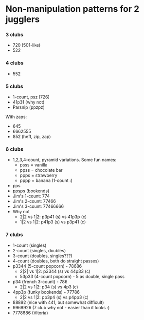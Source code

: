 # Non-manipulation patterns for 2 jugglers

### 3 clubs

- 720 (501-like)
- 522

### 4 clubs

- 552

### 5 clubs

- 1-count, psz (726)
- 41p31 (why not)
- Parsnip (ppzpz)

With zaps:
- 645
- 6662555
- 852 (heff, zip, zap)

### 6 clubs

- 1,2,3,4-count, pyramid variations. Some fun names:
  - psss = vanilla
  - ppss = chocolate bar
  - ppps = strawberry
  - pppp = banana (1-count :)
- pps
- ppsps (bookends)
- Jim's 1-count: 774
- Jim's 2-count: 77466
- Jim's 3-count: 77466666
- Why not
  - 2|2 vs 1|2: p3p41 (s) vs 41p3p (c)
  - 1|2 vs 1|2: p41p3 (s) vs p3p41 (c)

### 7 clubs

- 1-count (singles)
- 2-count (singles, doubles)
- 3-count (doubles, singles???)
- 4-count (doubles, both do straight passes)
- p3344 (5-count popcorn) - 78686
  - 2|2| vs 1|2: p3344 (s) vs 44p33 (c)
  - 53p33 (4-count popcorn) - 5 as double, single pass
- p34 (french 3-count) - 786
  - 2|2 vs 1|2: p34 (s) vs 4p3 (c)
- 4pp3p (funky bookends) - 77786
  - 2|2 vs 1|2: pp3p4 (s) vs p4pp3 (c)
- 88892 (nice with 441, but somewhat difficult)
- 9968926 (7 club why not - easier than it looks :)
- 7778686 (Vitoria)

